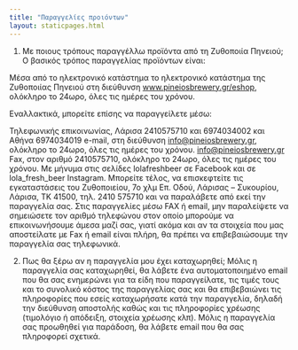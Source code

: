 ```yaml
---
title: "Παραγγελίες προιόντων"
layout: staticpages.html
---
```


1. Με ποιους τρόπους παραγγέλλω προϊόντα από τη Ζυθοποιία Πηνειού;
Ο βασικός τρόπος παραγγελίας προϊόντων είναι:

Μέσα από το ηλεκτρονικό κατάστημα το ηλεκτρονικό κατάστημα της Ζυθοποιίας Πηνειού στη διεύθυνση www.pineiosbrewery.gr/eshop, ολόκληρο το 24ωρο, όλες τις ημέρες του χρόνου.

Εναλλακτικά, μπορείτε επίσης να παραγγείλετε μέσω:

Τηλεφωνικής επικοινωνίας, Λάρισα 2410575710 και 6974034002 και Αθήνα 6974034019
e-mail, στη διεύθυνση info@pineiosbrewery.gr, ολόκληρο το 24ωρο, όλες τις ημέρες του χρόνου. info@pineiosbrewery.gr
Fax, στον αριθμό 2410575710, ολόκληρο το 24ωρο, όλες τις ημέρες του χρόνου.
Mε μήνυμα στις σελίδες lolafreshbeer σε Facebook και σε lola_fresh_beer Instagram.
Μπορείτε τέλος, να επισκεφτείτε τις εγκαταστάσεις του Ζυθοποιείου, 7ο χλμ Επ. Οδού, Λάρισας – Συκουρίου, Λάρισα, ΤΚ 41500, τηλ. 2410 575710 και να παραλάβετε από εκεί την παραγγελία σας.
Στις παραγγελίες μέσω FAX ή email, μην παραλείψετε να σημειώσετε τον αριθμό τηλεφώνου στον οποίο μπορούμε να επικοινωνήσουμε άμεσα μαζί σας, γιατί ακόμα και αν τα στοιχεία που μας αποστείλατε με Fax ή email είναι πλήρη, θα πρέπει να επιβεβαιώσουμε την παραγγελία σας τηλεφωνικά.

2. Πως θα ξέρω αν η παραγγελία μου έχει καταχωρηθεί;
Μόλις η παραγγελία σας καταχωρηθεί, θα λάβετε ένα αυτοματοποιημένο email που θα σας ενημερώνει για τα είδη που παραγγείλατε, τις τιμές τους και το συνολικό κόστος της παραγγελίας σας και θα επιβεβαιώνει τις πληροφορίες που εσείς καταχωρήσατε κατά την παραγγελία, δηλαδή την διεύθυνση αποστολής καθώς και τις πληροφορίες χρέωσης (τιμολόγιο ή απόδειξη, στοιχεία χρέωσης κλπ). Μόλις η παραγγελία σας προωθηθεί για παράδοση, θα λάβετε email που θα σας πληροφορεί σχετικά.